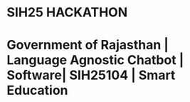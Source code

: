 # SIH25 HACKATHON


# Government of Rajasthan |	Language Agnostic Chatbot |	Software|	SIH25104 | Smart Education




